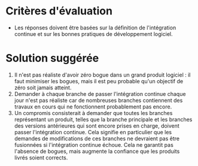 # Critères d'évaluation

- Les réponses doivent être basées sur la définition de l'intégration continue et sur les bonnes pratiques de développement logiciel.


# Solution suggérée

1. Il n'est pas réaliste d'avoir zéro bogue dans un grand produit logiciel : il faut minimiser les bogues, mais il est peu probable qu'un objectif de zéro soit jamais atteint.
2. Demander à chaque branche de passer l'intégration continue chaque jour n'est pas réaliste car de nombreuses branches contiennent des travaux en cours qui ne fonctionnent probablement pas encore.
3. Un compromis consisterait à demander que toutes les branches représentant un produit, telles que la branche principale et les branches des versions antérieures qui sont encore prises en charge,
   doivent passer l'intégration continue. Cela signifie en particulier que les demandes de modifications de ces branches ne devraient pas être fusionnées si l'intégration continue échoue.
   Cela ne garantit pas l'absence de bogues, mais augmente la confiance que les produits livrés soient corrects.
